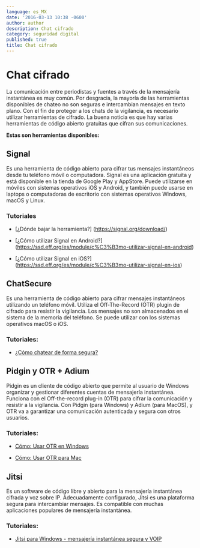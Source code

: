 ```yaml
---
language: es_MX
date: '2016-03-13 10:38 -0600'
author: author
description: Chat cifrado
category: seguridad digital
published: true
title: Chat cifrado
---
```


# Chat cifrado
La comunicación entre periodistas y fuentes a través de la mensajería instantánea es muy común. Por desgracia, la mayoría de las herramientas disponibles de chateo no son seguras e intercambian mensajes en texto plano. Con el fin de proteger a los chats de la vigilancia, es necesario utilizar herramientas de cifrado. La buena noticia es que hay varias herramientas de código abierto gratuitas que cifran sus comunicaciones.

**Estas son herramientas disponibles:**


## Signal

Es una herramienta de código abierto para cifrar tus mensajes instantáneos desde tu teléfono móvil o computadora. Signal es una aplicación gratuita y está disponible en la tienda de Google Play y AppStore. Puede utilizarse en móviles con sistemas operativos iOS y Android, y también puede usarse en laptops o computadoras de escritorio con sistemas operativos Windows, macOS y Linux. 

### Tutoriales

- [¿Dónde bajar la herramienta?] (https://signal.org/download/)

- [¿Cómo utilizar Signal en Android?] (https://ssd.eff.org/es/module/c%C3%B3mo-utilizar-signal-en-android)

- [¿Cómo utilizar Signal en iOS?] (https://ssd.eff.org/es/module/c%C3%B3mo-utilizar-signal-en-ios)

## ChatSecure
Es una herramienta de código abierto para cifrar mensajes instantáneos utilizando un teléfono móvil. Utiliza el Off-The-Record (OTR) plugin de cifrado para resistir la vigilancia. Los mensajes no son almacenados en el sistema de la memoria del teléfono. Se puede utilizar con los sistemas operativos macOS o iOS.

### Tutoriales:
- [¿Cómo chatear de forma segura?](http://bit.ly/1TomKpE)



##  Pidgin y OTR + Adium
Pidgin es un cliente de código abierto que permite al usuario de Windows organizar y gestionar diferentes cuentas de mensajería instantánea. Funciona con el Off-the-record plug-in (OTR) para cifrar la comunicación y resistir a la vigilancia. Con Pidgin (para Windows) y Adium (para MacOS), y OTR va a garantizar una comunicación autenticada y segura con otros usuarios.

### Tutoriales:

- [Cómo: Usar OTR en Windows](https://otr.cypherpunks.ca/)

- [Cómo: Usar OTR para Mac](https://ssd.eff.org/es/module/c%C3%B3mo-usar-otr-para-mac)


## Jitsi
Es un software de código libre y abierto para la mensajería instantánea cifrada y voz sobre IP. Adecuadamente configurado, Jitsi es una plataforma segura para intercambiar mensajes. Es compatible con muchas aplicaciones populares de mensajería instantánea.

### Tutoriales:
- [Jitsi para Windows - mensajería instantánea segura y VOIP](http://bit.ly/1XIOHcd)
